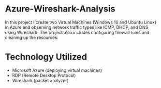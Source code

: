 # Azure-Wireshark-Analysis
In this project I create two Virtual Machines (Windows 10 and Ubuntu Linux) in Azure and observing network traffic types like ICMP, DHCP, and DNS using Wireshark. The project also includes configuring firewall rules and cleaning up the resources.


# Technology Utilized
- Microsoft Azure (deploying virtual machines)
- RDP (Remote Desktop Protocol)
- Wireshark (packet analyzer)
